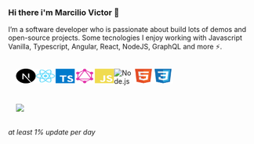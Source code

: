 ### Hi there i'm Marcilio Victor 👋

I’m a software developer who is passionate about build lots of demos and open-source projects.
Some tecnologies I enjoy working with Javascript Vanilla, Typescript, Angular, React, NodeJS, GraphQL and more ⚡.


<div style="padding: 16px; margin-top: 15px;">
  <div style="display: flex; flex-direction: row;">
    <img align="center" alt="italobarrosme-NEXTJS" height="30" width="40" src="https://raw.githubusercontent.com/devicons/devicon/master/icons/nextjs/nextjs-original.svg"/>
    <img align="center" alt="italobarrosme-React" height="30" width="40" src="https://raw.githubusercontent.com/devicons/devicon/master/icons/react/react-original.svg"/>
    <img align="center" alt="italobarrosme-Ts" height="30" width="40" src="https://raw.githubusercontent.com/devicons/devicon/master/icons/typescript/typescript-plain.svg"/>
    <img align="center" alt="italobarrosme-Graphql" height="30" width="40" src="https://raw.githubusercontent.com/devicons/devicon/master/icons/graphql/graphql-plain.svg"/>
    <img align="center" alt="italobarrosme-Js" height="30" width="40" src="https://raw.githubusercontent.com/devicons/devicon/master/icons/javascript/javascript-plain.svg"/>
    <img align="center" alt="Node.js" height="40" width="40" src="https://raw.githubusercontent.com/nodejs/nodejs.org/main/public/static/images/logo-hexagon.svg"/>
    <img align="center" alt="italobarrosme-HTML" height="30" width="40" src="https://raw.githubusercontent.com/devicons/devicon/master/icons/html5/html5-original.svg"/>
    <img align="center" alt="italobarrosme-CSS" height="30" width="40" src="https://raw.githubusercontent.com/devicons/devicon/master/icons/css3/css3-original.svg"/>
  </div>
  <br>
  <div style="margin-top:15px;">
    <a href="https://github.com/contentMvds">
      <img height="180em" src="https://github-readme-stats.vercel.app/api/top-langs/?username=contentMvds&layout=compact&langs_count=4&theme=jolly"/>
    </a>
  </div>
</div>

  _at least 1% update per day_


<!--
**contentMvds/contentMvds** is a ✨ _special_ ✨ repository because its `README.md` (this file) appears on your GitHub profile.

Here are some ideas to get you started:

- 🔭 I’m currently working on ...
- 🌱 I’m currently learning ...
- 👯 I’m looking to collaborate on ...
- 🤔 I’m looking for help with ...
- 💬 Ask me about ...
- 📫 How to reach me: ...
- 😄 Pronouns: ...
- ⚡ Fun fact: ...
-->
